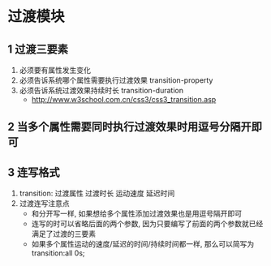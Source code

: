 # 过渡模块
## 1 过渡三要素
1. 必须要有属性发生变化
2. 必须告诉系统哪个属性需要执行过渡效果  transition-property
3. 必须告诉系统过渡效果持续时长   transition-duration
    + http://www.w3school.com.cn/css3/css3_transition.asp

## 2 当多个属性需要同时执行过渡效果时用逗号分隔开即可

## 3 连写格式
1. transition: 过渡属性 过渡时长 运动速度 延迟时间
2. 过渡连写注意点
    + 和分开写一样, 如果想给多个属性添加过渡效果也是用逗号隔开即可
    + 连写的时可以省略后面的两个参数, 因为只要编写了前面的两个参数就已经满足了过渡的三要素
    + 如果多个属性运动的速度/延迟的时间/持续时间都一样, 那么可以简写为 transition:all 0s;